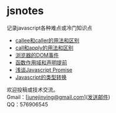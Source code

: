 # jsnotes
记录javascript各种难点或冷门知识点  

* [callee和caller的用法和区别](https://github.com/linjinying/jsnotes/blob/master/2016/callee%26%26caller%E7%94%A8%E6%B3%95%E5%92%8C%E5%8C%BA%E5%88%AB.md)
* [call和apply的用法和区别](https://github.com/linjinying/jsnotes/blob/master/2016/call%26apply%E7%9A%84%E7%94%A8%E6%B3%95%E5%92%8C%E5%8C%BA%E5%88%AB.md)  
* [浏览器的DOM事件](https://github.com/linjinying/jsnotes/blob/master/2016/%E6%B5%8F%E8%A7%88%E5%99%A8%E7%9A%84DOM%E4%BA%8B%E4%BB%B6.md)   
* [函数作用域和声明提前](https://github.com/linjinying/jsnotes/blob/master/2016/%E5%87%BD%E6%95%B0%E4%BD%9C%E7%94%A8%E5%9F%9F%E5%92%8C%E5%A3%B0%E6%98%8E%E6%8F%90%E5%89%8D.md)  
* [浅谈Javascript Promise](https://github.com/linjinying/jsnotes/blob/master/2016/%E6%B5%85%E8%B0%88Javascript%20Promise.md)   
* [Javascript的类型转换](https://github.com/linjinying/jsnotes/blob/master/2016/javascript-types.md) 

欢迎投稿或技术交流。  
Gmail：[junejinying@gmail.com](<a href="mailto:junejinying@gmail.com">发送邮件</a>)  
QQ：576906545

